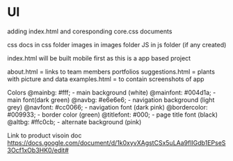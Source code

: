# UI

adding index.html and coresponding core.css documents

css docs in css folder
images in images folder
JS in js folder (if any created)


index.html will be built mobile first as this is a app based project


about.html = links to team members portfolios
suggestions.html = plants with picture and data
examples.html = to contain screenshots of app

Colors
@mainbg: #fff;  - main background (white)
@mainfont: #004d1a; - main font(dark green)
@navbg: #e6e6e6; - navigation background (light grey)
@navfont: #cc0066; - navigation font (dark pink)
@bordercolor: #009933; - border color (green)
@titlefont: #000; - page title font (black)
@altbg: #ffc0cb; - alternate background (pink)

Link to product visoin doc  https://docs.google.com/document/d/1k0xyvXAgstCSx5uLAa9flIGdb1EPseS3Ocf1xOb3HK0/edit#